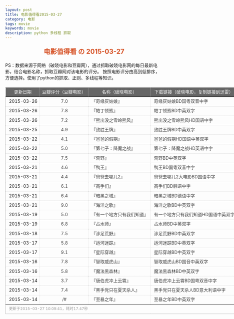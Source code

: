 ```yaml
---
layout: post
title: 电影值得看2015-03-27
category: 电影
tags: movie
keywords: movie 
description: python 多线程 抓取
---
```

<h2 style="text-align:center;color:#D54E21;margin:20px auto">电影值得看 の 2015-03-27</h2>
<div>PS：数据来源于网络（破晓电影和豆瓣网），通过抓取破晓电影网的每日最新电影，结合电影名称，抓取豆瓣网对该电影的评分。
按照电影评分由高到低排序，方便选择。使用了python的抓取、正则、多线程等知识。</div>
<table id="movietb">
	<thead>
		<tr>
			<td min-width="100px">更新日期</td>
			<td min-width="100px">豆瓣评分（豆瓣电影）</td>
			<td min-width="300px">名称（破晓电影）</td>
			<td>下载链接（破晓电影，复制链接到迅雷）</td>
		</tr>
	</thead>
	<tbody>
		<tr>
			<td>2015-03-26</td>
			<td style="color:#FF5138!important;text-align:center;"><a href="http://movie.douban.com/subject/6875263/" target="_blank">7.0</a></td>
			<td>『<a href="http://www.poxiao.com/movie/38195.html" target="_blank">奇缘灰姑娘</a>』</td>
			<td><a href="ftp://8:8@p13.poxiao.com:8202/[www.poxiao.com破晓电影]奇缘灰姑娘BD国粤双音中字.mkv" target="_blank">奇缘灰姑娘BD国粤双音中字</a></td>
		</tr>
				<tr>
			<td>2015-03-26</td>
			<td style="color:#FF5138!important;text-align:center;"><a href="http://movie.douban.com/subject/2998373/" target="_blank">7.8</a></td>
			<td>『<a href="http://www.poxiao.com/movie/38163.html" target="_blank">帕丁顿熊</a>』</td>
			<td><a href="ftp://5:5@p13.poxiao.com:8202/[www.poxiao.com破晓电影]帕丁顿熊BD中英双字.rmvb" target="_blank">帕丁顿熊BD中英双字</a></td>
		</tr>
				<tr>
			<td>2015-03-26</td>
			<td style="color:#FF5138!important;text-align:center;"><a href="http://movie.douban.com/subject/26220731/" target="_blank">7.2</a></td>
			<td>『<a href="http://www.poxiao.com/movie/38196.html" target="_blank">熊出没之雪岭熊风</a>』</td>
			<td><a href="ftp://1:1@p13.poxiao.com:8202/[www.poxiao.com破晓电影]熊出没之雪岭熊风HD国语中字.rmvb" target="_blank">熊出没之雪岭熊风HD国语中字</a></td>
		</tr>
				<tr>
			<td>2015-03-25</td>
			<td style="color:#FF5138!important;text-align:center;"><a href="http://movie.douban.com/subject/10486471/" target="_blank">4.9</a></td>
			<td>『<a href="http://www.poxiao.com/movie/38047.html" target="_blank">致胜王牌</a>』</td>
			<td><a href="ftp://6:6@p13.poxiao.com:8202/[www.poxiao.com破晓电影]致胜王牌BD中英双字.rmvb" target="_blank">致胜王牌BD中英双字</a></td>
		</tr>
				<tr>
			<td>2015-03-22</td>
			<td style="color:#FF5138!important;text-align:center;"><a href="http://movie.douban.com/subject/25908302/" target="_blank">4.1</a></td>
			<td>『<a href="http://www.poxiao.com/movie/38190.html" target="_blank">爸爸的假期</a>』</td>
			<td><a href="ftp://2:2@p13.poxiao.com:8202/[www.poxiao.com破晓电影]爸爸的假期HD国语中英双字.mkv" target="_blank">爸爸的假期HD国语中英双字</a></td>
		</tr>
				<tr>
			<td>2015-03-22</td>
			<td style="color:#FF5138!important;text-align:center;"><a href="http://movie.douban.com/subject/2325873/" target="_blank">5.0</a></td>
			<td>『<a href="http://www.poxiao.com/movie/38191.html" target="_blank">第七子：降魔之战</a>』</td>
			<td><a href="ftp://3:3@p13.poxiao.com:8202/[www.poxiao.com破晓电影]第七子：降魔之战HD英语中字.mkv" target="_blank">第七子：降魔之战HD英语中字</a></td>
		</tr>
				<tr>
			<td>2015-03-22</td>
			<td style="color:#FF5138!important;text-align:center;"><a href="http://movie.douban.com/subject/21345845/" target="_blank">7.5</a></td>
			<td>『<a href="http://www.poxiao.com/movie/38192.html" target="_blank">荒野</a>』</td>
			<td><a href="ftp://4:4@p13.poxiao.com:8202/[www.poxiao.com破晓电影]荒野BD中英双字.rmvb" target="_blank">荒野BD中英双字</a></td>
		</tr>
				<tr>
			<td>2015-03-21</td>
			<td style="color:#FF5138!important;text-align:center;"><a href="http://movie.douban.com/subject/26279166/" target="_blank">4.6</a></td>
			<td>『<a href="http://www.poxiao.com/movie/38186.html" target="_blank">鸭王</a>』</td>
			<td><a href="ftp://6:6@p13.poxiao.com:8202/[www.poxiao.com破晓电影]鸭王BD国粤双音中字.mkv" target="_blank">鸭王BD国粤双音中字</a></td>
		</tr>
				<tr>
			<td>2015-03-21</td>
			<td style="color:#FF5138!important;text-align:center;"><a href="http://movie.douban.com/subject/25951736/" target="_blank">4.4</a></td>
			<td>『<a href="http://www.poxiao.com/movie/38188.html" target="_blank">爸爸去哪儿2</a>』</td>
			<td><a href="ftp://8:8@p13.poxiao.com:8202/[www.poxiao.com破晓电影]爸爸去哪儿2大电影BD国语中字.rmvb" target="_blank">爸爸去哪儿2大电影BD国语中字</a></td>
		</tr>
				<tr>
			<td>2015-03-21</td>
			<td style="color:#FF5138!important;text-align:center;"><a href="http://movie.douban.com/subject/25819726/" target="_blank">6.1</a></td>
			<td>『<a href="http://www.poxiao.com/movie/38189.html" target="_blank">高手们</a>』</td>
			<td><a href="ftp://1:1@p13.poxiao.com:8202/[www.poxiao.com破晓电影]高手们BD韩语中字.rmvb" target="_blank">高手们BD韩语中字</a></td>
		</tr>
				<tr>
			<td>2015-03-21</td>
			<td style="color:#FF5138!important;text-align:center;"><a href="http://movie.douban.com/subject/20452249/" target="_blank">6.4</a></td>
			<td>『<a href="http://www.poxiao.com/movie/38187.html" target="_blank">暗黑之域</a>』</td>
			<td><a href="ftp://7:7@p13.poxiao.com:8202/[www.poxiao.com破晓电影]暗黑之域BD德语中字.rmvb  " target="_blank">暗黑之域BD德语中字</a></td>
		</tr>
				<tr>
			<td>2015-03-21</td>
			<td style="color:#FF5138!important;text-align:center;"><a href="http://movie.douban.com/subject/11584019/" target="_blank">9.0</a></td>
			<td>『<a href="http://www.poxiao.com/movie/38182.html" target="_blank">海洋之歌</a>』</td>
			<td><a href="ftp://5:5@p13.poxiao.com:8202/[www.poxiao.com破晓电影]海洋之歌BD中英双字.rmvb" target="_blank">海洋之歌BD中英双字</a></td>
		</tr>
				<tr>
			<td>2015-03-19</td>
			<td style="color:#FF5138!important;text-align:center;"><a href="http://movie.douban.com/subject/25858759/" target="_blank">5.0</a></td>
			<td>『<a href="http://www.poxiao.com/movie/38093.html" target="_blank">有一个地方只有我们知道</a>』</td>
			<td><a href="ftp://3:3@p13.poxiao.com:8202/[www.poxiao.com破晓电影]有一个地方只有我们知道HD国语中英双字.mkv" target="_blank">有一个地方只有我们知道HD国语中英双字</a></td>
		</tr>
				<tr>
			<td>2015-03-19</td>
			<td style="color:#FF5138!important;text-align:center;"><a href="http://movie.douban.com/subject/25749871/" target="_blank">6.8</a></td>
			<td>『<a href="http://www.poxiao.com/movie/38181.html" target="_blank">占水师</a>』</td>
			<td><a href="ftp://4:4@p13.poxiao.com:8202/[www.poxiao.com破晓电影]占水师BD中英双字.rmvb" target="_blank">占水师BD中英双字</a></td>
		</tr>
				<tr>
			<td>2015-03-18</td>
			<td style="color:#FF5138!important;text-align:center;"><a href="http://movie.douban.com/subject/21345845/" target="_blank">7.5</a></td>
			<td>『<a href="http://www.poxiao.com/movie/38179.html" target="_blank">涉足荒野</a>』</td>
			<td><a href="ftp://2:2@p13.poxiao.com:8202/[www.poxiao.com破晓电影]涉足荒野BD中英双字.rmvb" target="_blank">涉足荒野BD中英双字</a></td>
		</tr>
				<tr>
			<td>2015-03-17</td>
			<td style="color:#FF5138!important;text-align:center;"><a href="http://movie.douban.com/subject/25725308/" target="_blank">5.8</a></td>
			<td>『<a href="http://www.poxiao.com/movie/38178.html" target="_blank">运河迷踪</a>』</td>
			<td><a href="ftp://8:8@p13.poxiao.com:8202/[www.poxiao.com破晓电影]运河迷踪BD中英双字.rmvb" target="_blank">运河迷踪BD中英双字</a></td>
		</tr>
				<tr>
			<td>2015-03-17</td>
			<td style="color:#FF5138!important;text-align:center;"><a href="http://movie.douban.com/subject/1889243/" target="_blank">9.1</a></td>
			<td>『<a href="http://www.poxiao.com/movie/38177.html" target="_blank">星际穿越</a>』</td>
			<td><a href="ftp://7:7@p13.poxiao.com:8202/[www.poxiao.com破晓电影]星际穿越BD中英双字.rmvb" target="_blank">星际穿越BD中英双字</a></td>
		</tr>
				<tr>
			<td>2015-03-16</td>
			<td style="color:#FF5138!important;text-align:center;"><a href="http://movie.douban.com/subject/10807909/" target="_blank">7.8</a></td>
			<td>『<a href="http://www.poxiao.com/movie/37962.html" target="_blank">智取威虎山</a>』</td>
			<td><a href="ftp://5:5@p13.poxiao.com:8202/[www.poxiao.com破晓电影]智取威虎山BD国音中英双字.rmvb" target="_blank">智取威虎山BD国音中英双字</a></td>
		</tr>
				<tr>
			<td>2015-03-16</td>
			<td style="color:#FF5138!important;text-align:center;"><a href="http://movie.douban.com/subject/10546762/" target="_blank">5.8</a></td>
			<td>『<a href="http://www.poxiao.com/movie/38176.html" target="_blank">魔法黑森林</a>』</td>
			<td><a href="ftp://6:6@p13.poxiao.com:8202/[www.poxiao.com破晓电影]魔法黑森林BD中英双字.rmvb" target="_blank">魔法黑森林BD中英双字</a></td>
		</tr>
				<tr>
			<td>2015-03-14</td>
			<td style="color:#FF5138!important;text-align:center;"><a href="http://movie.douban.com/subject/25972411/" target="_blank">3.7</a></td>
			<td>『<a href="http://www.poxiao.com/movie/38172.html" target="_blank">唐伯虎冲上云霄</a>』</td>
			<td><a href="ftp://3:3@p13.poxiao.com:8202/[www.poxiao.com破晓电影]唐伯虎冲上云霄BD国粤双音中字.mkv" target="_blank">唐伯虎冲上云霄BD国粤双音中字</a></td>
		</tr>
				<tr>
			<td>2015-03-14</td>
			<td style="color:#FF5138!important;text-align:center;"><a href="http://movie.douban.com/subject/25823076/" target="_blank">7.4</a></td>
			<td>『<a href="http://www.poxiao.com/movie/38171.html" target="_blank">黑手党只在夏天杀人</a>』</td>
			<td><a href="ftp://2:2@p13.poxiao.com:8202/[www.poxiao.com破晓电影]黑手党只在夏天杀人BD意大利语中字.rmvb" target="_blank">黑手党只在夏天杀人BD意大利语中字</a></td>
		</tr>
				<tr>
			<td>2015-03-14</td>
			<td style="color:#FF5138!important;text-align:center;"><a href="0" target="_blank">/#</a></td>
			<td>『<a href="http://www.poxiao.com/movie/38170.html" target="_blank">至暴之年</a>』</td>
			<td><a href="ftp://1:1@p13.poxiao.com:8202/[www.poxiao.com破晓电影]至暴之年BD中英双字.rmvb" target="_blank">至暴之年BD中英双字</a></td>
		</tr>
			</tbody>
	<tfoot>
		<tr>
			<td colspan="4">更新于2015-03-27 10:09:41，耗时17.47秒</td>
		</tr>
	</tfoot>
</table>	<style>
	#movietb {width:790px;border:1px #CCCCCC solid;font-size:14px;margin:20px auto;}
	#movietb td {border:1px #CCCCCC dotted;line-height:24px;vertical-align: middle;}
	#movietb a {text-decoration:none;color:#464646; text-shadow:0 1px 0 #F2F2F2;border:0!important}
	#movietb a:hover {text-decoration:underline;color:#D54E21;}
	#movietb tbody tr:hover{background:#CCC}
	#movietb thead {background-color:#666;color:#eee;text-align:center}
	#movietb tbody {text-align:left;}
	#movietb tbody td {padding-left:10px;}
	#movietb tfoot td,.size {padding-left: 10px;font-size:12px;color:#999}
</style>